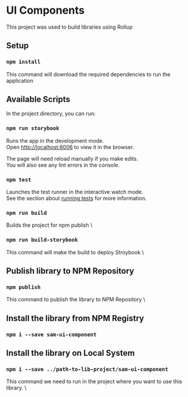 # UI Components

This project was used to build libraries using Rollup

## Setup

### `npm install`

  This command will download the required dependencies to run the application

## Available Scripts

In the project directory, you can run:

### `npm run storybook`

Runs the app in the development mode.\
Open [http://localhost:6006](http://localhost:6006) to view it in the browser.

The page will need reload manually if you make edits.\
You will also see any lint errors in the console.

### `npm test`

Launches the test runner in the interactive watch mode.\
See the section about [running tests](https://facebook.github.io/create-react-app/docs/running-tests) for more information.

### `npm run build`

Builds the project for npm publish \


### `npm run build-storybook`

This command will make the build to deploy Stroybook \ 

 
## Publish library to NPM Repository

### `npm publish`

 This command to publish the library to NPM Repository \


## Install the library from NPM Registry
### `npm i --save sam-ui-component`


## Install the library on Local System

### `npm i --save ../path-to-lib-project/sam-ui-component`

This command we need to run in the project where you want to use this library. \
